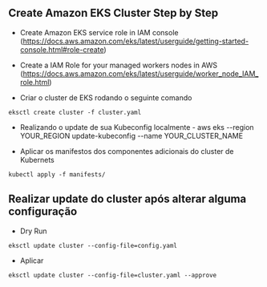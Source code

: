 ## Create Amazon EKS Cluster Step by Step

- Create Amazon EKS service role in IAM console (https://docs.aws.amazon.com/eks/latest/userguide/getting-started-console.html#role-create)

- Create a IAM Role for your managed workers nodes in AWS (https://docs.aws.amazon.com/eks/latest/userguide/worker_node_IAM_role.html)

- Criar o cluster de EKS rodando o seguinte comando 
```shell
eksctl create cluster -f cluster.yaml
```
- Realizando o update de sua Kubeconfig localmente - aws eks --region YOUR_REGION update-kubeconfig --name YOUR_CLUSTER_NAME

- Aplicar os manifestos dos componentes adicionais do cluster de Kubernets
```shell
kubectl apply -f manifests/
```


## Realizar update do cluster após alterar alguma configuração

- Dry Run
```shell
eksctl update cluster --config-file=config.yaml
```

- Aplicar
```shell
eksctl update cluster --config-file=cluster.yaml --approve
```